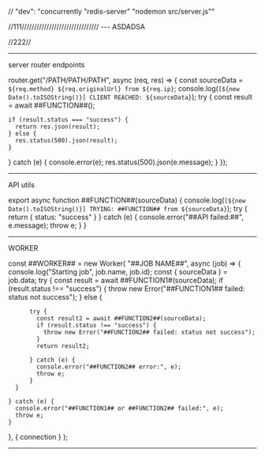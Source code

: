 
// "dev": "concurrently \"redis-server\" \"nodemon src/server.js\""

//111/////////////////////////////// --- ASDADSA 


//222// 


---------------------------------------------------------------------------------------

server router endpoints

router.get("/PATH/PATH/PATH", async (req, res) => {
  const sourceData = `${req.method} ${req.originalUrl} from ${req.ip}`;
  console.log(`[${new Date().toISOString()}] CLIENT REACHED: ${sourceData}`);
  try {
    const result = await ##FUNCTION##();

    if (result.status === "success") {
      return res.json(result);
    } else {
      res.status(500).json(result);
    }
  } catch (e) {
    console.error(e);
    res.status(500).json(e.message);
  }
});


---------------------------------------------------------------------------------------

API utils

export async function ##FUNCTION##(sourceData) {
  console.log(`[${new Date().toISOString()}] TRYING: ##FUNCTION## from ${sourceData}`);
  try {
    return {
      status: "success"
    }
  } catch (e) {
    console.error("##API failed:##", e.message);
    throw e;
  }
}


---------------------------------------------------------------------------------------

WORKER

const ##WORKER## = new Worker(
  "##JOB NAME##",
  async (job) => {
    console.log("Starting job", job.name, job.id);
    const { sourceData } = job.data;
    try {
      const result = await ##FUNCTION1#(sourceData);
      if (result.status !== "success") {
        throw new Error("##FUNCTION1## failed: status not success");
      } else {

          try {
            const result2 = await ##FUNCTION2##(sourceData);
            if (result.status !== "success") {
              throw new Error("##FUNCTION2## failed: status not success");
            }
            return result2;

          } catch (e) {
            console.error("##FUNCTION2## error:", e);
            throw e;
          }
      }

    } catch (e) {
      console.error("##FUNCTION1## or ##FUNCTION2## failed:", e);
      throw e;
    }
  },
  { connection }
);


---------------------------------------------------------------------------------------